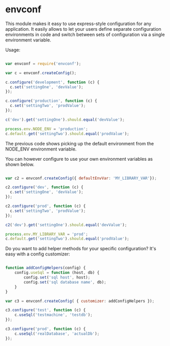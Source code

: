 envconf
===========

This module makes it easy to use express-style configuration for any application. It easily allows to let your users define separate configuration environments in code
and switch between sets of configuration via a single environment variable.


Usage:

```javascript

var envconf = require('envconf');

var c = envconf.createConfig();

c.configure('development', function (c) {
  c.set('settingOne', 'devValue');
});

c.configure('production', function (c) {
  c.set('settingTwo', 'prodValue');
});

c('dev').get('settingOne').should.equal('devValue');

process.env.NODE_ENV = 'production';
c.default.get('settingTwo').should.equal('prodValue');
```

The previous code shows picking up the default environment from the NODE_ENV environment variable.

You can however configure to use your own environment variables as shown below.

```javascript

var c2 = envconf.createConfig({ defaultEnvVar: 'MY_LIBRARY_VAR'});

c2.configure('dev', function (c) {
  c.set('settingOne', 'devValue');
});

c2.configure('prod', function (c) {
  c.set('settingTwo', 'prodValue');
});

c2('dev').get('settingOne').should.equal('devValue');

process.env.MY_LIBRARY_VAR = 'prod';
c.default.get('settingTwo').should.equal('prodValue');
```

Do you want to add helper methods for your specific configuration? It's easy
with a config customizer:

```javascript

function addConfigHelpers(config) {
    config.useSql = function (host, db) {
        config.set('sql host', host);
        config.set('sql database name', db);
    }
}

var c3 = envconf.createConfig( { customizer: addConfigHelpers });

c3.configure('test', function (c) {
    c.useSql('testmachine', 'testdb');
});

c3.configure('prod', function (c) {
    c.useSql('realDatabase', 'actualDb');
});
```
